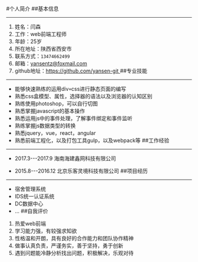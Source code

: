 #个人简介
##基本信息
___
1. 姓名：闫森
2. 工作：web前端工程师
3. 年龄：25岁
4. 所在地址：陕西省西安市
5. 联系方式：`13474662499`
6. 邮箱：[yansentz@foxmail.com]()
7. github地址：[https://github.com/yansen-git
](https://github.com/yansen-git)
##专业技能
***
- 能够快速熟练的运用div`+`css进行静态页面的编写
- 熟悉css盒模型、属性，选择器的语法以及浏览器的认知区别
- 熟练使用photoshop，可以自行切图
- 熟悉掌握javascript的基本操作
- 熟悉运用js中的事件处理，了解事件绑定和事件监听
- 熟练掌握js数据类型的转换
- 熟悉jquery，vue，react，angular
- 熟悉前端工程化，以及打包工具gulp，以及webpack等
##工作经验
***
- 2017.3---2017.9 海南海建鑫网科技有限公司

- 2015.8---2016.12 北京乐客灵境科技有限公司
##项目经历
***
- 宿舍管理系统
- IDS统一认证系统
- DC数据中心
- ...
##自我评价
1. 热爱web前端
2. 学习能力强，有较强求知欲
3. 性格温和开朗，具有良好的合作能力和团队协作精神
4. 做事认真负责，严谨务实，善于坚持，勇于创新
5. 遇到问题能冷静分析找出问题，积极解决，乐观对待


